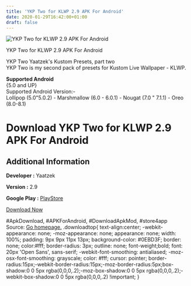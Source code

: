 ```yaml
---
title: 'YKP Two for KLWP 2.9 APK For Android'
date: 2020-01-29T16:42:00+01:00
draft: false
---
```


![YKP Two for KLWP 2.9 APK For Android](https://i0.wp.com/apkhome.net/wp-content/uploads/2018/12/YKP-Two-for-KLWP-2.9.png "YKP Two for KLWP 2.9 APK For Android")

  

YKP Two for KLWP 2.9 APK For Android

YKP Two Yaatzek's Kustom Presets, part two  
YKP Two is my second pack of presets for Kustom Live Wallpaper - KLWP.

**Supported Android**  
{5.0 and UP}  
Supported Android Version:-  
Lollipop (5.0"5.0.2) - Marshmallow (6.0 - 6.0.1) - Nougat (7.0 " 7.1.1) - Oreo (8.0-8.1)

Download YKP Two for KLWP 2.9 APK For Android
=============================================

Additional Information
----------------------

**Developer :** Yaatzek

**Version :** 2.9

**Google Play :** [PlayStore](https://play.google.com/store/apps/details?id=com.yaatzek.klwp.ykptwo&hl=en)

  

[Download Now](https://store4app.co/post/ykp-two-for-klwp-2-9-apk-for-android_1573671270)

  
#ApkDownload, #APKForAndroid, #DownloadApkMod, #store4app  
Source: [Go homepage.](https://store4app.co/post/ykp-two-for-klwp-2-9-apk-for-android_1573671270) .downloadtop{ text-align:center; -webkit-appearance: none; -moz-appearance: none; appearance: none; width: 100%; padding: 9px 9px 11px 13px; background-color: #0EBD3F; border: none; color:#fff; border-radius: 3px; outline: none; font-weight;bold; font: 20px 'Open Sans', sans-serif; -webkit-font-smoothing: antialiased; -moz-osx-font-smoothing: grayscale; color: #fff; cursor: pointer; border-radius:15px;-webkit-border-radius:15px;-moz-border-radius:5px;box-shadow:0 0 5px rgba(0,0,0,.2);-moz-box-shadow:0 0 5px rgba(0,0,0,.2);-webkit-box-shadow:0 0 5px rgba(0,0,0,.2) !important; }